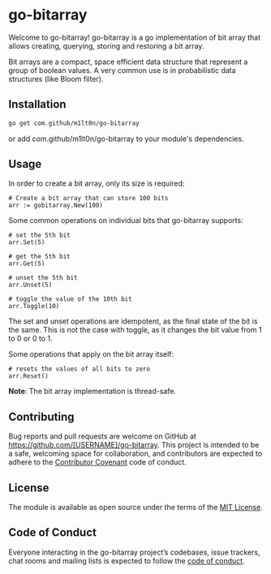 # go-bitarray

Welcome to go-bitarray! go-bitarray is a go implementation of bit array that allows creating, querying, storing and restoring a bit array.

Bit arrays are a compact, space efficient data structure that represent a group of boolean values. A very common use is in probabilistic data structures (like Bloom filter).

## Installation

```bash
go get com.github/m1lt0n/go-bitarray
```

or add com.github/m1lt0n/go-bitarray to your module's dependencies.

## Usage

In order to create a bit array, only its size is required:

```golang
# Create a bit array that can store 100 bits
arr := gobitarray.New(100)
```

Some common operations on individual bits that go-bitarray supports:

```golang
# set the 5th bit
arr.Set(5)

# get the 5th bit
arr.Get(5)

# unset the 5th bit
arr.Unset(5)

# toggle the value of the 10th bit
arr.Toggle(10)
```

The set and unset operations are idempotent, as the final state of the bit is the same. This is not the case with toggle, as it changes the bit value from 1 to 0 or 0 to 1.

Some operations that apply on the bit array itself:

```golang
# resets the values of all bits to zero
arr.Reset()
```

**Note**: The bit array implementation is thread-safe.

## Contributing

Bug reports and pull requests are welcome on GitHub at https://github.com/[USERNAME]/go-bitarray. This project is intended to be a safe, welcoming space for collaboration, and contributors are expected to adhere to the [Contributor Covenant](http://contributor-covenant.org) code of conduct.

## License

The module is available as open source under the terms of the [MIT License](https://opensource.org/licenses/MIT).

## Code of Conduct

Everyone interacting in the go-bitarray project’s codebases, issue trackers, chat rooms and mailing lists is expected to follow the [code of conduct](https://github.com/[USERNAME]/go-bitarray/blob/master/CODE_OF_CONDUCT.md).

